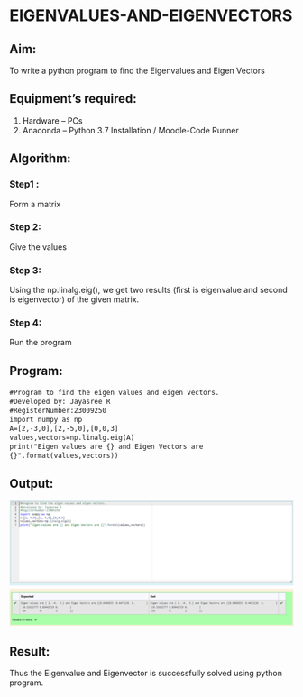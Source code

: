 # EIGENVALUES-AND-EIGENVECTORS
## Aim:
To write a python program to find the Eigenvalues and Eigen Vectors
## Equipment’s required:
1. 	Hardware – PCs
2. 	Anaconda – Python 3.7 Installation / Moodle-Code Runner
## Algorithm:
### Step1 : 
Form a matrix
### Step 2: 
Give the values
### Step 3:
Using the np.linalg.eig(),  we get two results (first is eigenvalue and second is eigenvector) of the given matrix.
### Step 4: 
Run the program
## Program:
```
#Program to find the eigen values and eigen vectors.
#Developed by: Jayasree R
#RegisterNumber:23009250
import numpy as np
A=[2,-3,0],[2,-5,0],[0,0,3]
values,vectors=np.linalg.eig(A)
print("Eigen values are {} and Eigen Vectors are {}".format(values,vectors))

```
## Output:
![OUTPUT](<Screenshot 2023-12-25 133842.png>)

## Result:
Thus the Eigenvalue and Eigenvector is successfully solved using python program.
